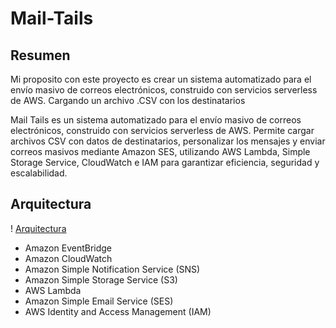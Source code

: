 # Mail-Tails

## Resumen

Mi proposito con este proyecto es crear un sistema automatizado para el envío masivo de correos electrónicos, construido con servicios serverless de AWS. Cargando un archivo .CSV con los destinatarios 

Mail Tails es un sistema automatizado para el envío masivo de correos electrónicos, construido con servicios serverless de AWS. Permite cargar archivos CSV con datos de destinatarios, personalizar los mensajes y enviar correos masivos mediante Amazon SES, utilizando AWS Lambda, Simple Storage Service, CloudWatch e IAM para garantizar eficiencia, seguridad y escalabilidad.

## Arquitectura

! [Arquitectura](/Mail-Tails/local/documentos/Arquitectura.png)

- Amazon EventBridge
- Amazon CloudWatch
- Amazon Simple Notification Service (SNS)
- Amazon Simple Storage Service (S3)
- AWS Lambda
- Amazon Simple Email Service (SES)
- AWS Identity and Access Management (IAM)